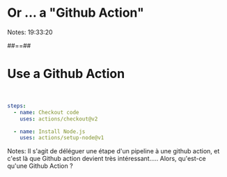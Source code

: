 <!-- .slide: class="transition sfeir-bg-red" -->

# Or ... a "Github Action"

Notes: 19:33:20

##==##
<!-- .slide: class="with-code" -->
# Use a Github Action
<br>

```yaml
steps:
  - name: Checkout code
    uses: actions/checkout@v2

  - name: Install Node.js
    uses: actions/setup-node@v1
```
<!-- .element: class="big-code" -->

Notes: Il s'agit de déléguer une étape d'un pipeline à une github action, et c'est là que Github action devient très intéressant..... Alors, qu'est-ce qu'une Github Action ? 

